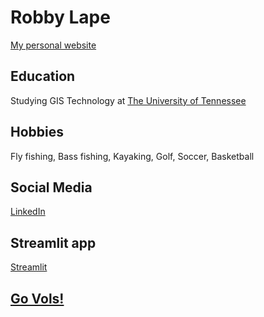 # Robby Lape
[My personal website](https://rlape2.github.io/)

## Education
Studying GIS Technology at [The University of Tennessee](https://www.utk.edu/)

## Hobbies
Fly fishing,
Bass fishing,
Kayaking,
Golf,
Soccer,
Basketball

## Social Media
[LinkedIn](https://www.linkedin.com/in/robby-lape/)

## Streamlit app
[Streamlit](https://github.com/rlape2/robbystreamlitapp)

## [Go Vols!](https://www.espn.com/college-football/game/_/gameId/401403921)


